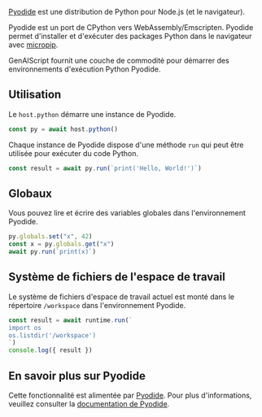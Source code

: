 [Pyodide](https://pyodide.org/) est une distribution de Python pour Node.js (et le navigateur).

Pyodide est un port de CPython vers WebAssembly/Emscripten.
Pyodide permet d'installer et d'exécuter des packages Python dans le navigateur avec [micropip](https://micropip.pyodide.org/en/stable/project/usage.html).

GenAIScript fournit une couche de commodité pour démarrer des environnements d'exécution Python Pyodide.

## Utilisation

Le `host.python` démarre une instance de Pyodide.

```js wrap
const py = await host.python()
```

Chaque instance de Pyodide dispose d'une méthode `run` qui peut être utilisée pour exécuter du code Python.

```js wrap
const result = await py.run(`print('Hello, World!')`)
```

## Globaux

Vous pouvez lire et écrire des variables globales dans l'environnement Pyodide.

```js wrap
py.globals.set("x", 42)
const x = py.globals.get("x")
await py.run(`print(x)`)
```

## Système de fichiers de l'espace de travail

Le système de fichiers d'espace de travail actuel est monté dans le répertoire `/workspace` dans l'environnement Pyodide.

```js wrap
const result = await runtime.run(`
import os
os.listdir('/workspace')
`)
console.log({ result })
```

## En savoir plus sur Pyodide

Cette fonctionnalité est alimentée par [Pyodide](https://pyodide.org/). Pour plus d'informations, veuillez consulter la [documentation de Pyodide](https://pyodide.org/docs/).